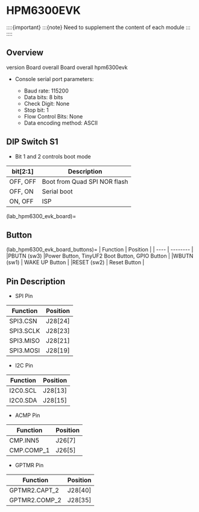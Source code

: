 # HPM6300EVK


::::{important}
:::{note}
Need to supplement the content of each module
:::
::::

## Overview

version
Board overall
Board overall hpm6300evk

- Console serial port parameters:

  - Baud rate: 115200
  - Data bits: 8 bits
  - Check Digit: None
  - Stop bit: 1
  - Flow Control Bits: None
  - Data encoding method: ASCII

## DIP Switch S1

- Bit 1 and 2 controls boot mode

| bit[2:1] | Description                  |
| -------- | ---------------------------- |
| OFF, OFF | Boot from Quad SPI NOR flash |
| OFF, ON  | Serial boot                  |
| ON, OFF  | ISP                          |

(lab_hpm6300_evk_board)=
## Button

(lab_hpm6300_evk_board_buttons)=
| Function | Position |
| ---- | -------- |
|PBUTN (sw3) |Power Button, TinyUF2 Boot Button, GPIO Button |
|WBUTN (sw1) | WAKE UP Button |
|RESET (sw2) | Reset Button |

## Pin Description

- SPI Pin

| Function | Position |
| ---- | -------- |
| SPI3.CSN    | J28[24] |
| SPI3.SCLK   | J28[23] |
| SPI3.MISO   | J28[21] |
| SPI3.MOSI   | J28[19] |

- I2C Pin

| Function | Position |
| ---- | -------- |
| I2C0.SCL    | J28[13] |
| I2C0.SDA    | J28[15] |

- ACMP Pin

| Function | Position |
| ---- | -------- |
| CMP.INN5    | J26[7] |
| CMP.COMP_1  | J26[5] |

- GPTMR Pin

| Function | Position |
| ---- | -------- |
| GPTMR2.CAPT_2  | J28[40] |
| GPTMR2.COMP_2  | J28[35] |